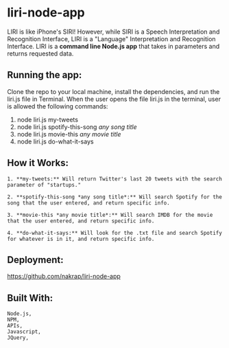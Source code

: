 # liri-node-app
LIRI is like iPhone's SIRI! However, while SIRI is a Speech Interpretation and Recognition Interface, LIRI is a "Language" Interpretation and Recognition Interface. LIRI is a **command line Node.js app** that takes in parameters and returns requested data.

## Running the app:

Clone the repo to your local machine, install the dependencies, and run the liri.js file in Terminal.
When the user opens the file liri.js in the terminal, user is allowed the following commands:
1. node liri.js my-tweets
2. node liri.js spotify-this-song *any song title*
3. node liri.js movie-this *any movie title*
4. node liri.js do-what-it-says 


## How it Works:
```
1. **my-tweets:** Will return Twitter's last 20 tweets with the search parameter of "startups."
```
```
2. **spotify-this-song *any song title*:** Will search Spotify for the song that the user entered, and return specific info.
```
```
3. **movie-this *any movie title*:** Will search IMDB for the movie that the user entered, and return specific info.
```
```
4. **do-what-it-says:** Will look for the .txt file and search Spotify for whatever is in it, and return specific info.
```


## Deployment:

https://github.com/nakrap/liri-node-app


## Built With:
```
Node.js,
NPM,
APIs,
Javascript,
JQuery,
```
